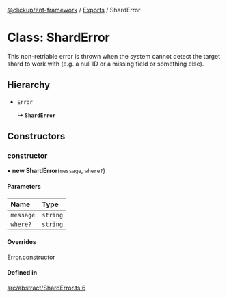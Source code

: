 [@clickup/ent-framework](../README.md) / [Exports](../modules.md) / ShardError

# Class: ShardError

This non-retriable error is thrown when the system cannot detect the target
shard to work with (e.g. a null ID or a missing field or something else).

## Hierarchy

- `Error`

  ↳ **`ShardError`**

## Constructors

### constructor

• **new ShardError**(`message`, `where?`)

#### Parameters

| Name | Type |
| :------ | :------ |
| `message` | `string` |
| `where?` | `string` |

#### Overrides

Error.constructor

#### Defined in

[src/abstract/ShardError.ts:6](https://github.com/clickup/ent-framework/blob/master/src/abstract/ShardError.ts#L6)
